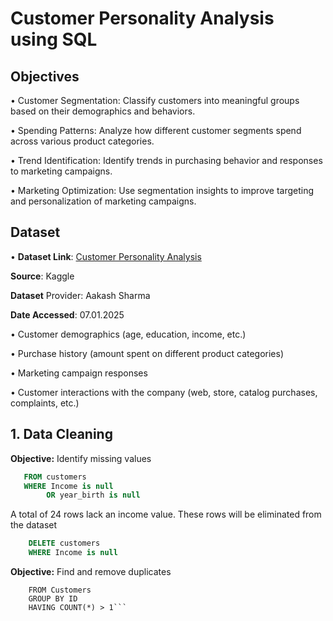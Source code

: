 # Customer Personality Analysis using SQL

## Objectives

•	Customer Segmentation: Classify customers into meaningful groups based on their demographics and behaviors.

•	Spending Patterns: Analyze how different customer segments spend across various product categories.

•	Trend Identification: Identify trends in purchasing behavior and responses to marketing campaigns.

•	Marketing Optimization: Use segmentation insights to improve targeting and personalization of marketing campaigns.

## Dataset

•	**Dataset Link**: [Customer Personality Analysis](https://www.kaggle.com/datasets/imakash3011/customer-personality-analysis/data)

**Source**: Kaggle

**Dataset** Provider: Aakash Sharma

**Date Accessed**: 07.01.2025

• Customer demographics (age, education, income, etc.)

• Purchase history (amount spent on different product categories)

• Marketing campaign responses

• Customer interactions with the company (web, store, catalog purchases, complaints, etc.)


## 1. Data Cleaning

 **Objective:** Identify missing values
```sql
   FROM customers
   WHERE Income is null 
        OR year_birth is null
```	

A total of 24 rows lack an income value. These rows will be eliminated from the dataset
 ```sql
     DELETE customers
     WHERE Income is null
```


 **Objective:** Find and remove duplicates 
``` SELECT ID, COUNT(*)
    FROM Customers
    GROUP BY ID
    HAVING COUNT(*) > 1```




